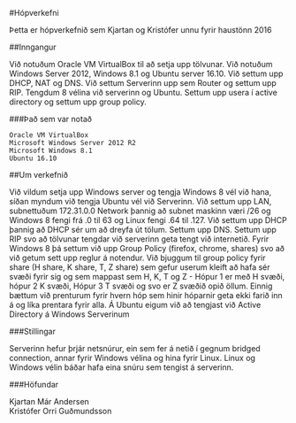 #Hópverkefni

Þetta er hópverkefnið sem Kjartan og Kristófer unnu fyrir haustönn 2016

##Inngangur

Við notuðum Oracle VM VirtualBox til að setja upp tölvunar. Við notuðum Windows Server 2012, Windows 8.1 og Ubuntu server 16.10. Við 
settum upp DHCP, NAT og DNS. Við settum Serverinn upp sem Router og settum upp RIP. Tengdum 8 vélina við serverinn og Ubuntu.
Settum upp usera í active directory og settum upp group policy. 

###Það sem var notað

```
Oracle VM VirtualBox
Microsoft Windows Server 2012 R2
Microsoft Windows 8.1
Ubuntu 16.10
```

##Um verkefnið

Við vildum setja upp Windows server og tengja Windows 8 vél við hana, síðan myndum við tengja Ubuntu vél við Serverinn. Við settum upp LAN,
subnettuðum 172.31.0.0 Network þannig að subnet maskinn væri /26 og Windows 8 fengi frá .0 til 63 og Linux fengi .64 til .127. 
Við settum upp DHCP þannig að DHCP sér um að dreyfa út tölum. Settum upp DNS. Settum upp RIP svo að tölvunar tengdar við serverinn geta 
tengt við internetið. Fyrir Windows 8 þá settum við upp Group Policy (firefox, chrome, shares) svo að við getum sett upp reglur á notendur. Við bjuggum til group policy fyrir share (H share, K share, T, Z share) sem gefur userum kleift að hafa sér svæði fyrir sig og  sem mappast sem H, K, T og Z - Hópur 1 er með H svæði, hópur 2 K svæði, Hópur 3 T svæði og svo er Z svæðið opið öllum. Einnig bættum við prenturum fyrir hvern hóp sem hinir hóparnir geta ekki farið inn á og líka prentara fyrir alla. Á Ubuntu eigum við að tengjast við Active Directory á Windows Serverinum

###Stillingar

Serverinn hefur þrjár netsnúrur, ein sem fer á netið í gegnum bridged connection, annar fyrir Windows vélina og hina fyrir Linux. Linux og Windows vélin báðar hafa eina snúru sem tengist á serverinn.         

###Höfundar

Kjartan Már Andersen                    
Kristófer Orri Guðmundsson






